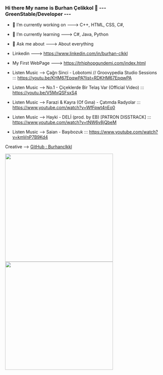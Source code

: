 ### Hi there My name is Burhan Çelikkol 👋      ---  GreenStable/Developer  ---

  - 🔭 I’m currently working on ---> C++, HTML, CSS, C#, 
  - 🌱 I’m currently learning   ---> C#, Java, Python
  - 💬 Ask me about             ---> About everything

  - Linkedin         ---> https://www.linkedin.com/in/burhan-clkkl
  - My First WebPage ---> https://trhiphopgundemi.com/index.html
 
  - Listen Music --> Çağrı Sinci - Lobotomi // Groovypedia Studio Sessions   ::: https://youtu.be/KHM67EpqwPA?list=RDKHM67EpqwPA
  - Listen Music --> No.1 - Çiçeklerde Bir Telaş Var (Official Video)        ::: https://youtu.be/V5MxQSFsxS4
  - Listen Music --> Farazi & Kayra (Of Gına) - Çatımda Radyolar             ::: https://www.youtube.com/watch?v=WfFpwt4nEo0
  - Listen Music --> Hayki - DELİ (prod. by EB) [PATRON DISSTRACK]           ::: https://www.youtube.com/watch?v=tNW6v8jQbeM
  - Listen Music --> Saian - Başıbozuk                                       ::: https://www.youtube.com/watch?v=kmVnP7B9Kd4

Creative --> <a href="https://github.com/burhanclkkl">GitHub : Burhanclkkl</a>

<img src="https://cdn.r10.net/image.php?u=79265" width="350px" height="350px" >
<img src="https://media0.giphy.com/media/p4NLw3I4U0idi/giphy.gif" width="350px" height="350px" >

